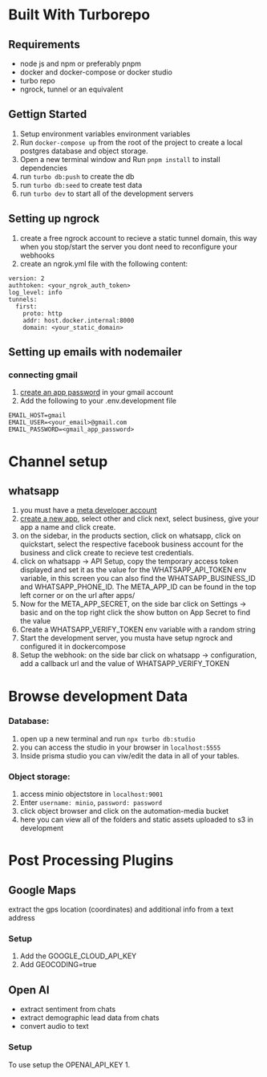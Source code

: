 # Built With Turborepo

## Requirements
- node js and npm or preferably pnpm
- docker and docker-compose or docker studio
- turbo repo
- ngrock, tunnel or an equivalent

## Gettign Started
1. Setup environment variables environment variables
2. Run `docker-compose up` from the root of the project to create a local postgres database and object storage.
3. Open a new terminal window and Run `pnpm install` to install dependencies
5. run `turbo db:push` to create the db
6. run `turbo db:seed` to create test data
7. run `turbo dev` to start all of the development servers

## Setting up ngrock
1. create a free ngrock account to recieve a static tunnel domain, this way when you stop/start the server you dont need to reconfigure your webhooks
2. create an ngrok.yml file with the following content:
```
version: 2
authtoken: <your_ngrok_auth_token>
log_level: info
tunnels:
  first:
    proto: http
    addr: host.docker.internal:8000
    domain: <your_static_domain>
```

## Setting up emails with nodemailer
### connecting gmail
1. [create an app password](https://security.google.com/settings/security/apppasswords) in your gmail account
2. Add the following to your .env.development file
```
EMAIL_HOST=gmail
EMAIL_USER=<your_email>@gmail.com
EMAIL_PASSWORD=<gmail_app_password>
```

# Channel setup
## whatsapp
1. you must have a [meta developer account](https://developers.facebook.com/docs/development/register/)
2. [create a new app](https://developers.facebook.com/apps/creation/), select other and click next, select business, give your app a name and click create.
3. on the sidebar, in the products section, click on whatsapp, click on quickstart, select the respective facebook business account for the business and click create to recieve test credentials.
4. click on whatsapp -> API Setup, copy the temporary access token displayed and set it as the value for the WHATSAPP_API_TOKEN env variable, in this screen you can also find the WHATSAPP_BUSINESS_ID and WHATSAPP_PHONE_ID. The META_APP_ID can be found in the top left corner or on the url after apps/
5.  Now for the META_APP_SECRET, on the side bar click on Settings -> basic and on the top right click the show button on App Secret to find the value
7. Create a  WHATSAPP_VERIFY_TOKEN env variable with a random string
8. Start the development server, you musta have setup ngrock and configured it in dockercompose
9. Setup the webhook: on the side bar click on whatsapp -> configuration, add a callback url and the value of WHATSAPP_VERIFY_TOKEN

# Browse development Data

### Database: 
1. open up a new terminal and run `npx turbo db:studio`
2. you can access the studio in your browser in `localhost:5555`
3. Inside prisma studio you can viw/edit the data in all of your tables.

### Object storage: 
1. access minio objectstore in `localhost:9001`
2. Enter `username: minio`, `password: password`
3. click object browser and click on the automation-media bucket
4. here you can view all of the folders and static assets uploaded to s3 in development


# Post Processing Plugins

## Google Maps
extract the gps location (coordinates) and additional info from a text address

### Setup
1. Add the GOOGLE_CLOUD_API_KEY 
2. Add GEOCODING=true


## Open AI
- extract sentiment from chats
- extract demographic lead data from chats
- convert audio to text

### Setup
To use setup the OPENAI_API_KEY
1. 

